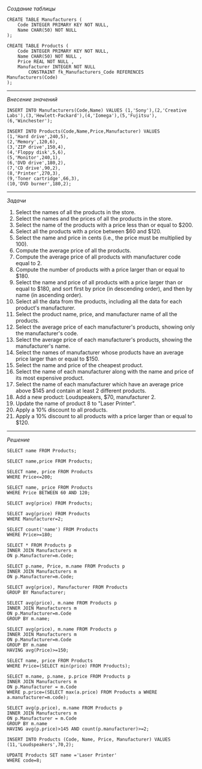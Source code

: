 _Создание таблицы_
```
CREATE TABLE Manufacturers (
	Code INTEGER PRIMARY KEY NOT NULL,
	Name CHAR(50) NOT NULL 
);

CREATE TABLE Products (
	Code INTEGER PRIMARY KEY NOT NULL,
	Name CHAR(50) NOT NULL ,
	Price REAL NOT NULL ,
	Manufacturer INTEGER NOT NULL 
		CONSTRAINT fk_Manufacturers_Code REFERENCES Manufacturers(Code)
);
```
***

_Внесение значений_
```
INSERT INTO Manufacturers(Code,Name) VALUES (1,'Sony'),(2,'Creative Labs'),(3,'Hewlett-Packard'),(4,'Iomega'),(5,'Fujitsu'),(6,'Winchester');

INSERT INTO Products(Code,Name,Price,Manufacturer) VALUES
(1,'Hard drive',240,5),
(2,'Memory',120,6),
(3,'ZIP drive',150,4),
(4,'Floppy disk',5,6),
(5,'Monitor',240,1),
(6,'DVD drive',180,2),
(7,'CD drive',90,2),
(8,'Printer',270,3),
(9,'Toner cartridge',66,3),
(10,'DVD burner',180,2);
```
***

_Задачи_

1. Select the names of all the products in the store.
2. Select the names and the prices of all the products in the store.
3. Select the name of the products with a price less than or equal to $200.
4. Select all the products with a price between $60 and $120.
5. Select the name and price in cents (i.e., the price must be multiplied by 100).
6. Compute the average price of all the products.
7. Compute the average price of all products with manufacturer code equal to 2.
8. Compute the number of products with a price larger than or equal to $180.
9. Select the name and price of all products with a price larger than or equal to $180, and sort first by price (in descending order), and then by name (in ascending order).
10. Select all the data from the products, including all the data for each product's manufacturer.
11. Select the product name, price, and manufacturer name of all the products.
12. Select the average price of each manufacturer's products, showing only the manufacturer's code.
13. Select the average price of each manufacturer's products, showing the manufacturer's name.
14. Select the names of manufacturer whose products have an average price larger than or equal to $150.
15. Select the name and price of the cheapest product.
16. Select the name of each manufacturer along with the name and price of its most expensive product.
17. Select the name of each manufacturer which have an average price above $145 and contain at least 2 different products.
18. Add a new product: Loudspeakers, $70, manufacturer 2.
19. Update the name of product 8 to "Laser Printer".
20. Apply a 10% discount to all products.
21. Apply a 10% discount to all products with a price larger than or equal to $120.
***

_Решение_
```
SELECT name FROM Products;

SELECT name,price FROM Products;

SELECT name, price FROM Products
WHERE Price<=200;

SELECT name, price FROM Products
WHERE Price BETWEEN 60 AND 120;

SELECT avg(price) FROM Products;

SELECT avg(price) FROM Products
WHERE Manufacturer=2;

SELECT count('name') FROM Products
WHERE Price>=180;

SELECT * FROM Products p
INNER JOIN Manufacturers m
ON p.Manufacturer=m.Code;

SELECT p.name, Price, m.name FROM Products p
INNER JOIN Manufacturers m
ON p.Manufacturer=m.Code;

SELECT avg(price), Manufacturer FROM Products
GROUP BY Manufacturer;

SELECT avg(price), m.name FROM Products p
INNER JOIN Manufacturers m
ON p.Manufacturer=m.Code
GROUP BY m.name;

SELECT avg(price), m.name FROM Products p
INNER JOIN Manufacturers m
ON p.Manufacturer=m.Code
GROUP BY m.name
HAVING avg(Price)>=150;

SELECT name, price FROM Products
WHERE Price=(SELECT min(price) FROM Products);

SELECT m.name, p.name, p.price FROM Products p
INNER JOIN Manufacturers m
ON p.Manufacturer = m.Code
WHERE p.price=(SELECT max(a.price) FROM Products a WHERE a.manufacturer=m.code);

SELECT avg(p.price), m.name FROM Products p
INNER JOIN Manufacturers m
ON p.Manufacturer = m.Code
GROUP BY m.name
HAVING avg(p.price)>145 AND count(p.manufacturer)>=2;

INSERT INTO Products (Code, Name, Price, Manufacturer) VALUES (11,'Loudspeakers',70,2);

UPDATE Products SET name ='Laser Printer'
WHERE code=8;
```